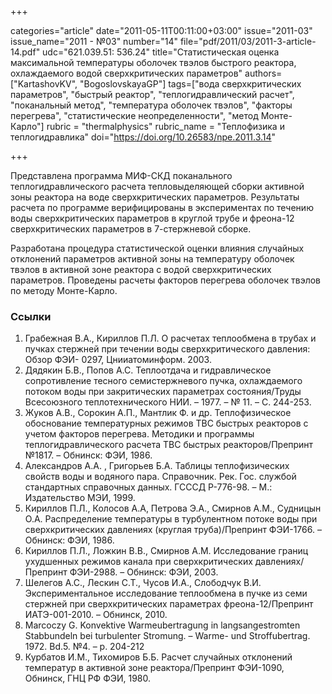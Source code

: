 +++

categories="article"
date="2011-05-11T00:11:00+03:00"
issue="2011-03"
issue_name="2011 - №03"
number="14"
file="pdf/2011/03/2011-3-article-14.pdf"
udc="621.039.51: 536.24"
title="Статистическая оценка максимальной температуры оболочек твэлов быстрого реактора, охлаждаемого водой сверхкритических параметров"
authors=["KartashovKV", "BogoslovskayaGP"]
tags=["вода сверхкритических параметров", "быстрый реактор", "теплогидравлический расчет", "поканальный метод", "температура оболочек твэлов", "факторы перегрева", "статистические неопределенности", "метод Монте-Карло"]
rubric = "thermalphysics"
rubric_name = "Теплофизика и теплогидравлика"
doi="https://doi.org/10.26583/npe.2011.3.14"

+++

Представлена программа МИФ-СКД поканального теплогидравлического расчета тепловыделяющей сборки активной зоны реактора на воде сверхкритических параметров. Результаты расчета по программе верифицированы в экспериментах по течению воды сверхкритических параметров в круглой трубе и фреона-12 сверхкритических параметров в 7-стержневой сборке.

Разработана процедура статистической оценки влияния случайных отклонений параметров активной зоны на температуру оболочек твэлов в активной зоне реактора с водой сверхкритических параметров. Проведены расчеты факторов перегрева оболочек твэлов по методу Монте-Карло.

### Ссылки

1. Грабежная В.А., Кириллов П.Л. О расчетах теплообмена в трубах и пучках стержней при течении воды сверхкритического давления: Обзор ФЭИ- 0297, Цнииатоминформ. 2003.
2. Дядякин Б.В., Попов А.С. Теплоотдача и гидравлическое сопротивление тесного семистержневого пучка, охлаждаемого потоком воды при закритических параметрах состояния/Труды Всесоюзного теплотехнического НИИ. – 1977. – № 11. – С. 244-253.
3. Жуков А.В., Сорокин А.П., Мантлик Ф. и др. Теплофизическое обоснование температурных режимов ТВС быстрых реакторов с учетом факторов перегрева. Методики и программы теплогидравлического расчета ТВС быстрых реакторов/Препринт №1817. – Обнинск: ФЭИ, 1986.
4. Александров А.А. , Григорьев Б.А. Таблицы теплофизических свойств воды и водяного пара. Справочник. Рек. Гос. службой стандартных справочных данных. ГСССД Р-776-98. – М.: Издательство МЭИ, 1999.
5. Кириллов П.Л., Колосов А.А, Петрова Э.А., Смирнов А.М., Судницын О.А. Распределение температуры в турбулентном потоке воды при сверхкритических давлениях (круглая труба)/Препринт ФЭИ-1766. – Обнинск: ФЭИ, 1986.
6. Кириллов П.Л., Ложкин В.В., Смирнов А.М. Исследование границ ухудшенных режимов канала при сверхкритических давлениях/Препринт ФЭИ-2988. – Обнинск: ФЭИ, 2003.
7. Шелегов А.С., Лескин С.Т., Чусов И.А., Слободчук В.И. Экспериментальное исследование теплообмена в пучке из семи стержней при сверхкритических параметрах фреона-12/Препринт ИАТЭ-001-2010. – Обнинск, 2010.
8. Marcoczy G. Konvektive Warmeubertragung in langsangestromten Stabbundeln bei turbulenter Stromung. – Warme- und Stroffubertrag. 1972. Bd.5. №4. – p. 204-212
9. Курбатов И.М., Тихомиров Б.Б. Расчет случайных отклонений температур в активной зоне реактора/Препринт ФЭИ-1090, Обнинск, ГНЦ РФ ФЭИ, 1980.